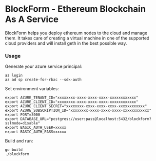 # BlockForm - Ethereum Blockchain As A Service

BlockForm helps you deploy ethereum nodes to the cloud and manage them.
It takes care of creating a virtual machine in one of the supported cloud
providers and will install geth in the best possible way.

### Usage

Generate your azure service principal:

    az login
    az ad sp create-for-rbac --sdk-auth

Set environment variables:

    export AZURE_TENANT_ID="xxxxxxxx-xxxx-xxxx-xxxx-xxxxxxxxxxxx"
    export AZURE_CLIENT_ID="xxxxxxxx-xxxx-xxxx-xxxx-xxxxxxxxxxxx"
    export AZURE_CLIENT_SECRET="xxxxxxxx-xxxx-xxxx-xxxx-xxxxxxxxxxxx"
    export AZURE_SUBSCRIPTION_ID="xxxxxxxx-xxxx-xxxx-xxxx-xxxxxxxxxxxx"
    export PORT=3000
    export DATABASE_URL="postgres://user:pass@localhost:5432/blockform?sslmode=disable"
    export BASIC_AUTH_USER=xxxxx
    export BASIC_AUTH_PASS=xxxxx

Build and run:

    go build
    ./blockform

